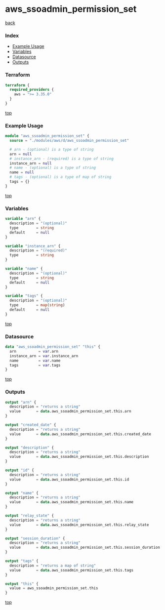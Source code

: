 # aws_ssoadmin_permission_set

[back](../aws.md)

### Index

- [Example Usage](#example-usage)
- [Variables](#variables)
- [Datasource](#datasource)
- [Outputs](#outputs)

### Terraform

```terraform
terraform {
  required_providers {
    aws = ">= 3.35.0"
  }
}
```

[top](#index)

### Example Usage

```terraform
module "aws_ssoadmin_permission_set" {
  source = "./modules/aws/d/aws_ssoadmin_permission_set"

  # arn - (optional) is a type of string
  arn = null
  # instance_arn - (required) is a type of string
  instance_arn = null
  # name - (optional) is a type of string
  name = null
  # tags - (optional) is a type of map of string
  tags = {}
}
```

[top](#index)

### Variables

```terraform
variable "arn" {
  description = "(optional)"
  type        = string
  default     = null
}

variable "instance_arn" {
  description = "(required)"
  type        = string
}

variable "name" {
  description = "(optional)"
  type        = string
  default     = null
}

variable "tags" {
  description = "(optional)"
  type        = map(string)
  default     = null
}
```

[top](#index)

### Datasource

```terraform
data "aws_ssoadmin_permission_set" "this" {
  arn          = var.arn
  instance_arn = var.instance_arn
  name         = var.name
  tags         = var.tags
}
```

[top](#index)

### Outputs

```terraform
output "arn" {
  description = "returns a string"
  value       = data.aws_ssoadmin_permission_set.this.arn
}

output "created_date" {
  description = "returns a string"
  value       = data.aws_ssoadmin_permission_set.this.created_date
}

output "description" {
  description = "returns a string"
  value       = data.aws_ssoadmin_permission_set.this.description
}

output "id" {
  description = "returns a string"
  value       = data.aws_ssoadmin_permission_set.this.id
}

output "name" {
  description = "returns a string"
  value       = data.aws_ssoadmin_permission_set.this.name
}

output "relay_state" {
  description = "returns a string"
  value       = data.aws_ssoadmin_permission_set.this.relay_state
}

output "session_duration" {
  description = "returns a string"
  value       = data.aws_ssoadmin_permission_set.this.session_duration
}

output "tags" {
  description = "returns a map of string"
  value       = data.aws_ssoadmin_permission_set.this.tags
}

output "this" {
  value = aws_ssoadmin_permission_set.this
}
```

[top](#index)